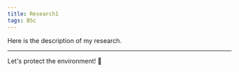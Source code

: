 ```yaml
---
title: Research1
tags: BSc
---
```

Here is the description of my research.


<!--more-->

---

Let's protect the environment! :sunrise_over_mountains:


